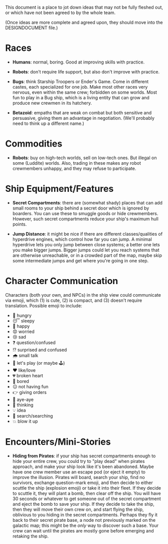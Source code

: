 This document is a place to jot down ideas that may not be fully fleshed out, or which have not been agreed to by the whole team.

(Once ideas are more complete and agreed upon, they should move into the DESIGNDOCUMENT file.)

# Races

* **Humans**: normal, boring.  Good at improving skills with practice.

* **Robots**: don't require life support, but also don't improve with practice.

* **Bugs**: think Starship Troopers or Ender's Game.  Come in different castes, each specialized for one job.  Make most other races very nervous, even within the same crew; forbidden on some worlds.  Most fun to play in a Bug ship, which is a living entity that can grow and produce new crewmen in its hatchery.

* **Betazoid**: empaths that are weak on combat but both sensitive and persuasive, giving them an advantage in negotiation.  (We'll probably need to think up a different name.)


# Commodities

* **Robots**: buy on high-tech worlds, sell on low-tech ones.  But illegal on some (Luddite) worlds.  Also, trading in these makes any robot crewmembers unhappy, and they may refuse to participate.


# Ship Equipment/Features

* **Secret Compartments**: there are (somewhat shady) places that can add small rooms to your ship behind a secret door which is ignored by boarders.  You can use these to smuggle goods or hide crewmembers.  However, such secret compartments reduce your ship's maximum hull points.

* **Jump Distance**: it might be nice if there are different classes/qualities of hyperdrive engines, which control how far you can jump.  A minimal hyperdrive lets you only jump between close systems; a better one lets you make bigger jumps.  Bigger jumps could let you reach systems that are otherwise unreachable, or in a crowded part of the map, maybe skip some intermediate jumps and get where you're going in one step.

# Character Communication

Characters (both your own, and NPCs) in the ship view could communicate via emoji, which (1) is cute, (2) is compact, and (3) doesn't require translation.  Possible emoji to include:

* 🍗  hungry
* 😴  sleepy
* 🙂  happy
* 😟  worried
* 😢  sad
* ❓  question/confused
* ⁉  surprised and confused️
* 🌧️  small talk
* 🎲  let's play (or maybe 🕹️)
* ❤️  like/love
* 💔  broken heart
* 🥱  bored
* 😑  not having fun
* 👉  giving orders
* 🫡  aye-aye
* 🤔  thinking
* 💡  idea
* 🔎  search/searching
* 💥  blow it up


# Encounters/Mini-Stories

* **Hiding from Pirates**: if your ship has secret compartments enough to hide your entire crew, you could try to "play dead" when pirates approach, and make your ship look like it's been abandoned.  Maybe have one crew member use an escape pod (or eject it empty) to improve the illusion.  Pirates will board, search your ship, find no survivors, exchange question-mark emoji, and then decide to either scuttle the ship (explosion emoji) or take it into their fleet.  If they decide to scuttle it, they will plant a bomb, then clear off the ship.  You will have 30 seconds or whatever to get someone out of the secret compartment and eject the bomb to save your ship.  If they decide to take the ship, then they will move their own crew on, and start flying the ship, oblivious to you hiding in the secret compartments.  Perhaps they fly it back to their secret pirate base, a node not previously marked on the galactic map; this might be the *only* way to discover such a base.  Your crew can wait until the pirates are mostly gone before emerging and retaking the ship.
